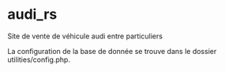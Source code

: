 # audi_rs
Site de vente de véhicule audi entre particuliers

La configuration de la base de donnée se trouve dans le dossier utilities/config.php.
